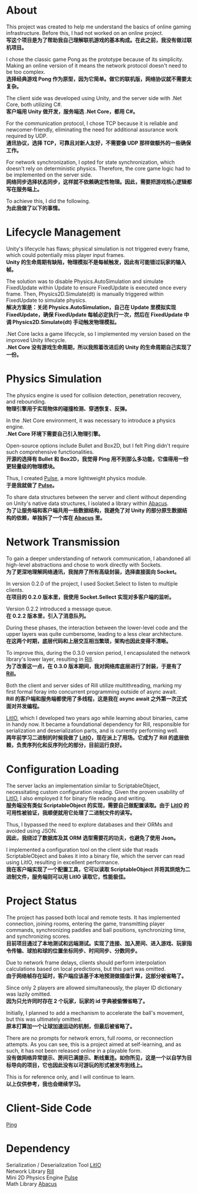 # About
This project was created to help me understand the basics of online gaming infrastructure. Before this, I had not worked on an online project.<br/>
**写这个项目是为了帮助我自己理解联机游戏的基本构成。在此之前，我没有做过联机项目。**

I chose the classic game Pong as the prototype because of its simplicity. Making an online version of it means the network protocol doesn't need to be too complex.<br/>
**选择经典游戏 Pong 作为原型，因为它简单。做它的联机版，网络协议就不需要太复杂。**

The client side was developed using Unity, and the server side with .Net Core, both utilizing C#.<br/>
**客户端用 Unity 做开发，服务端选 .Net Core，都用 C#。**

For the communication protocol, I chose TCP because it is reliable and newcomer-friendly, eliminating the need for additional assurance work required by UDP.<br/>
**通讯协议，选择 TCP，可靠且对新人友好，不需要像 UDP 那样做额外的一些确保工作。**

For network synchronization, I opted for state synchronization, which doesn't rely on deterministic physics. Therefore, the core game logic had to be implemented on the server side.<br/>
**网络同步选择状态同步，这样就不依赖确定性物理。因此，需要把游戏核心逻辑都写在服务端上。**

To achieve this, I did the following.<br/>
**为此我做了以下的事情。**

# Lifecycle Management
Unity's lifecycle has flaws; physical simulation is not triggered every frame, which could potentially miss player input frames. <br/>
**Unity 的生命周期有缺陷，物理模拟不是每帧触发，因此有可能错过玩家的输入帧。**

The solution was to disable Physics.AutoSimulation and simulate FixedUpdate within Update to ensure FixedUpdate is executed once every frame. Then, Physics2D.Simulate(dt) is manually triggered within FixedUpdate to simulate physics.<br/>
**解决方案是：关闭 Physics.AutoSimulation，自己在 Update 里模拟实现 FixedUpdate，确保 FixedUpdate 每帧必定执行一次，然后在 FixedUpdate 中调 Physics2D.Simulate(dt) 手动触发物理模拟。**

.Net Core lacks a game lifecycle, so I implemented my version based on the improved Unity lifecycle.<br/>
**.Net Core 没有游戏生命周期，所以我照着改进后的 Unity 的生命周期自己实现了一份。**

# Physics Simulation
The physics engine is used for collision detection, penetration recovery, and rebounding. <br/>
**物理引擎用于实现物体的碰撞检测、穿透恢复、反弹。**

In the .Net Core environment, it was necessary to introduce a physics engine. <br/>
**.Net Core 环境下需要自己引入物理引擎。**

Open-source options include Bullet and Box2D, but I felt Ping didn't require such comprehensive functionalities. <br/>
**开源的选择有 Bullet 和 Box2D，我觉得 Ping 用不到那么多功能，它值得用一份更轻量级的物理模块。**

Thus, I created [Pulse](https://github.com/onovich/Pulse), a more lightweight physics module. <br/>
**于是我就做了 [Pulse](https://github.com/onovich/Pulse)。**

To share data structures between the server and client without depending on Unity's native data structures, I isolated a library within [Abacus](https://github.com/onovich/Abacus).<br/>
**为了让服务端和客户端共用一些数据结构，我避免了对 Unity 的部分原生数据结构的依赖，单独拆了一个库在 [Abacus](https://github.com/onovich/Abacus) 里。**

# Network Transmission
To gain a deeper understanding of network communication, I abandoned all high-level abstractions and chose to work directly with Sockets.<br/>
**为了更深地理解网络通讯，我抛弃了所有高级封装，选择直接面向 Socket。**

 In version 0.2.0 of the project, I used Socket.Select to listen to multiple clients. <br/>
 **在项目的 0.2.0 版本里，我使用 Socket.Sellect 实现对多客户端的监听。**

Version 0.2.2 introduced a message queue. <br/>
**在 0.2.2 版本里，引入了消息队列。**

During these phases, the interaction between the lower-level code and the upper layers was quite cumbersome, leading to a less clear architecture. <br/>
**在这两个时期，底层代码和上层交互相当繁琐，架构也因此变得不清晰。**

To improve this, during the 0.3.0 version period, I encapsulated the network library's lower layer, resulting in [Rill](https://github.com/onovich/Rill). <br/>
**为了改善这一点，在 0.3.0 版本期间，我对网络库底层进行了封装，于是有了 [Rill](https://github.com/onovich/Rill)。**

Both the client and server sides of Rill utilize multithreading, marking my first formal foray into concurrent programming outside of async await.<br/>
**Rill 的客户端和服务端都使用了多线程，这是我在 async await 之外第一次正式面对并发编程。**

[LitIO](https://github.com/onovich/LitIO), which I developed two years ago while learning about binaries, came in handy now. It became a foundational dependency for Rill, responsible for serialization and deserialization parts, and is currently performing well.<br/>
**两年前学习二进制的时候我做了 [LitIO](https://github.com/onovich/LitIO)，现在派上了用场。它成为了 Rill 的底层依赖，负责序列化和反序列化的部分，目前运行良好。**

# Configuration Loading

The server lacks an implementation similar to ScriptableObject, necessitating custom configuration reading. Given the proven usability of [LitIO](https://github.com/onovich/LitIO), I also employed it for binary file reading and writing. <br/>
**服务端没有类似  ScriptableObject 的实现，需要自己做配置读取。由于 [LitIO](https://github.com/onovich/LitIO) 的可用性被验证，我顺便就用它处理了二进制文件的读写。**

Thus, I bypassed the need to explore databases and their ORMs and avoided using JSON. <br/>
**因此，我绕过了数据库及其 ORM 选型需要花的功夫，也避免了使用 Json。**

I implemented a configuration tool on the client side that reads ScriptableObject and bakes it into a binary file, which the server can read using LitIO, resulting in excellent performance.<br/>
**我在客户端实现了一个配置工具，它可以读取 ScriptableObject 并将其烘焙为二进制文件，服务端则可以用 LitIO 读取它，性能极佳。**

# Project Status

The project has passed both local and remote tests. It has implemented connection, joining rooms, entering the game, transmitting player commands, synchronizing paddles and ball positions, synchronizing time, and synchronizing scores.<br/>
**目前项目通过了本地测试和远端测试。实现了连接、加入房间、进入游戏、玩家指令传输、球拍和球的位置坐标同步、时间同步、分数同步。**

Due to network frame delays, clients should perform interpolation calculations based on local predictions, but this part was omitted.<br/>
**由于网络帧存在延时，客户端应该基于本地预测做插值计算，这部分被省略了。**

Since only 2 players are allowed simultaneously, the player ID dictionary was lazily omitted.<br/>
**因为只允许同时存在 2 个玩家，玩家的 id 字典被偷懒省略了。**

Initially, I planned to add a mechanism to accelerate the ball's movement, but this was ultimately omitted.<br/>
**原本打算加一个让球加速运动的机制，但最后被省略了。**

There are no prompts for network errors, full rooms, or reconnection attempts. As you can see, this is a project aimed at self-learning, and as such, it has not been released online in a playable form.<br/>
**没有做网络异常提示、房间已满提示、断线重连。如你所见，这是一个以自学为目标导向的项目，它也因此没有以可游玩的形式被发布到线上。**

This is for reference only, and I will continue to learn.<br/>
**以上仅供参考，我也会继续学习。**

# Client-Side Code
[Ping](https://github.com/onovich/Ping)

# Dependency
Serialization / Deserialization Tool [LitIO](https://github.com/onovich/LitIO)<br/>
Network Library [Rill](https://github.com/onovich/Rill)<br/>
Mini 2D Physics Engine [Pulse](https://github.com/onovich/Pulse)<br/>
Math Library [Abacus](https://github.com/onovich/Abacus)
